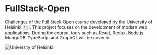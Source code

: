 # FullStack-Open

Challenges of the Full Stack Open course developed by the University of Helsinki 🇫🇮. This project focuses on the development
of modern web applications. During the course, tools such as React, Redux, Node.js, MongoDB, TypeScript and GraphQL will be
covered.

![University of Helsinki](https://www.sttinfo.fi/data/images/00382/395bc891-fb8c-47c3-a253-6a2b19670133.jpg)
